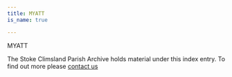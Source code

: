 ```yaml
---
title: MYATT
is_name: true

---
```


MYATT


The Stoke Climsland Parish Archive holds material under this index entry. To find out more please [contact us](/contact/)
